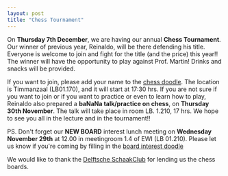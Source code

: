 ```yaml
---
layout: post
title: "Chess Tournament"
---
```


On **Thursday 7th December**, we are having our annual **Chess Tournament**. 
Our winner of previous year, Reinaldo, will be there defending his title.
Everyone is welcome to join and fight for the title (and the price) this year!!
The winner will have the opportunity to play against Prof. Martin!
Drinks and snacks will be provided. 

If you want to join, please add your name to the [chess doodle].
The location is Timmanzaal (LB01.170), and it will start at 17:30 hrs.
If you are not sure if you want to join or if you want to practice or even to learn how to play, 
Reinaldo also prepared a  **baNaNa talk/practice on chess**, on **Thursday 30th November**. The talk will take place in room LB. 1.210, 17 hrs.
We hope to see you all in the lecture and in the tournament!!

PS. Don't forget our **NEW BOARD** interest lunch meeting on **Wednesday November 29th** at 12.00 in meetingroom 1.4 of EWI (LB 01.210).
Please let us know if you're coming by filling in the [board interest doodle]

We would like to thank the [Delftsche SchaakClub] for lending us the chess boards.

[chess doodle]:https://doodle.com/poll/4pgafys2535anf6i
[board interest doodle]:https://doodle.com/poll/99rdrnveeis4xs9r
[Delftsche SchaakClub]:http://www.delftseschaaksite.nl/dsc/